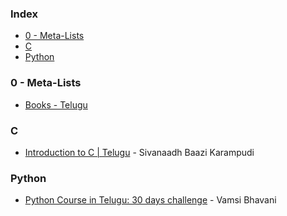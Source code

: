### Index

* [0 - Meta-Lists](#0---meta-lists)
* [C](#c)
* [Python](#python)

### 0 - Meta-Lists

* [Books - Telugu](https://sites.google.com/nptel.iitm.ac.in/translated-ebook/telugu)

### <a id="c"></a>C

* [Introduction to C \| Telugu](https://www.computerintelugu.com/2012/11/cmenu.html) - Sivanaadh Baazi Karampudi

### <a id="python"></a>Python

* [Python Course in Telugu: 30 days challenge](https://www.youtube.com/playlist?list=PLNgoFk5SYUglQOaXSY8lAlPXmK6tQBHaw) - Vamsi Bhavani